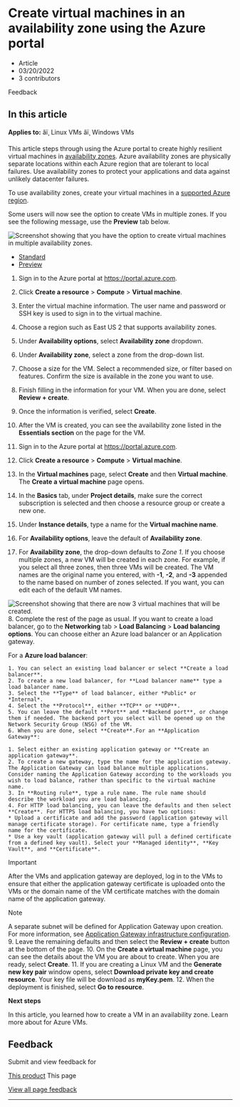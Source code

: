 # Create virtual machines in an availability zone using the Azure portal

* Article
* 03/20/2022
* 3 contributors

Feedback

## In this article

**Applies to:** âï¸ Linux VMs âï¸ Windows VMs

This article steps through using the Azure portal to create highly resilient virtual machines in [availability zones](../availability-zones/az-overview). Azure availability zones are physically separate locations within each Azure region that are tolerant to local failures. Use availability zones to protect your applications and data against unlikely datacenter failures.

To use availability zones, create your virtual machines in a [supported Azure region](../availability-zones/az-region).

Some users will now see the option to create VMs in multiple zones. If you see the following message, use the **Preview** tab below.

![Screenshot showing that you have the option to create virtual machines in multiple availability zones.](media/create-portal-availability-zone/preview.png)

* [Standard](#tabpanel_1_standard)
* [Preview](#tabpanel_1_preview)

1. Sign in to the Azure portal at <https://portal.azure.com>.
2. Click **Create a resource** > **Compute** > **Virtual machine**.
3. Enter the virtual machine information. The user name and password or SSH key is used to sign in to the virtual machine.
4. Choose a region such as East US 2 that supports availability zones.
5. Under **Availability options**, select **Availability zone** dropdown.
6. Under **Availability zone**, select a zone from the drop-down list.
7. Choose a size for the VM. Select a recommended size, or filter based on features. Confirm the size is available in the zone you want to use.
8. Finish filling in the information for your VM. When you are done, select **Review + create**.
9. Once the information is verified, select **Create**.
10. After the VM is created, you can see the availability zone listed in the **Essentials section** on the page for the VM.

1. Sign in to the Azure portal at <https://portal.azure.com>.
2. Click **Create a resource** > **Compute** > **Virtual machine**.
3. In the **Virtual machines** page, select **Create** and then **Virtual machine**. The **Create a virtual machine** page opens.
4. In the **Basics** tab, under **Project details**, make sure the correct subscription is selected and then choose a resource group or create a new one.
5. Under **Instance details**, type a name for the **Virtual machine name**.
6. For **Availability options**, leave the default of **Availability zone**.
7. For **Availability zone**, the drop-down defaults to *Zone 1*. If you choose multiple zones, a new VM will be created in each zone. For example, if you select all three zones, then three VMs will be created. The VM names are the original name you entered, with **-1**, **-2**, and **-3** appended to the name based on number of zones selected. If you want, you can edit each of the default VM names.

![Screenshot showing that there are now 3 virtual machines that will be created.](media/zones/3-vm-names.png)
8. Complete the rest of the page as usual. If you want to create a load balancer, go to the **Networking** tab > **Load Balancing** > **Load balancing options**. You can choose either an Azure load balancer or an Application gateway.

For a **Azure load balancer**:

	1. You can select an existing load balancer or select **Create a load balancer**.
	2. To create a new load balancer, for **Load balancer name** type a load balancer name.
	3. Select the **Type** of load balancer, either *Public* or *Internal*.
	4. Select the **Protocol**, either **TCP** or **UDP**.
	5. You can leave the default **Port** and **Backend port**, or change them if needed. The backend port you select will be opened up on the Network Security Group (NSG) of the VM.
	6. When you are done, select **Create**.For an **Application Gateway**:

	1. Select either an existing application gateway or **Create an application gateway**.
	2. To create a new gateway, type the name for the application gateway. The Application Gateway can load balance multiple applications. Consider naming the Application Gateway according to the workloads you wish to load balance, rather than specific to the virtual machine name.
	3. In **Routing rule**, type a rule name. The rule name should describe the workload you are load balancing.
	4. For HTTP load balancing, you can leave the defaults and then select **Create**. For HTTPS load balancing, you have two options:
	* Upload a certificate and add the password (application gateway will manage certificate storage). For certificate name, type a friendly name for the certificate.
	* Use a key vault (application gateway will pull a defined certificate from a defined key vault). Select your **Managed identity**, **Key Vault**, and **Certificate**.
Important

After the VMs and application gateway are deployed, log in to the VMs to ensure that either the application gateway certificate is uploaded onto the VMs or the domain name of the VM certificate matches with the domain name of the application gateway.

Note

A separate subnet will be defined for Application Gateway upon creation. For more information, see [Application Gateway infrastructure configuration](../application-gateway/configuration-infrastructure).
9. Leave the remaining defaults and then select the **Review + create** button at the bottom of the page.
10. On the **Create a virtual machine** page, you can see the details about the VM you are about to create. When you are ready, select **Create**.
11. If you are creating a Linux VM and the **Generate new key pair** window opens, select **Download private key and create resource**. Your key file will be download as **myKey.pem**.
12. When the deployment is finished, select **Go to resource**.

**Next steps**

In this article, you learned how to create a VM in an availability zone. Learn more about <availability> for Azure VMs.

## Feedback

Submit and view feedback for

[This product](https://feedback.azure.com/d365community/forum/ec2f1827-be25-ec11-b6e6-000d3a4f0f1c)
This page

[View all page feedback](https://github.com/MicrosoftDocs/azure-docs/issues)

---
